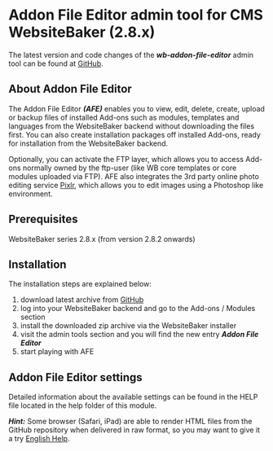 # Addon File Editor admin tool for CMS WebsiteBaker (2.8.x)

The latest version and code changes of the ***wb-addon-file-editor*** admin tool can be found at [GitHub](https://github.com/cwsoft/wb-addon-file-editor).

## About Addon File Editor

The Addon File Editor ***(AFE)*** enables you to view, edit, delete, create, upload or backup files of installed Add-ons such as modules, templates and languages from the WebsiteBaker backend without downloading the files first. You can also create installation packages off installed Add-ons, ready for installation from the WebsiteBaker backend. 

Optionally, you can activate the FTP layer, which allows you to access Add-ons normally owned by the ftp-user (like WB core templates or core modules uploaded via FTP). AFE also integrates the 3rd party online photo editing service [Pixlr](http://pixlr.com), which allows you to edit images using a Photoshop like environment.

## Prerequisites

WebsiteBaker series 2.8.x (from version 2.8.2 onwards)

## Installation

The installation steps are explained below:

1. download latest archive from [GitHub](https://github.com/cwsoft/wb-addon-file-editor/raw/master/wb-addon-file-editor-installer.zip)
2. log into your WebsiteBaker backend and go to the Add-ons / Modules section
3. install the downloaded zip archive via the WebsiteBaker installer
4. visit the admin tools section and you will find the new entry ***Addon File Editor***
5. start playing with AFE

## Addon File Editor settings

Detailed information about the available settings can be found in the HELP file located in the help folder of this module.

***Hint:*** Some browser (Safari, iPad) are able to render HTML files from the GitHub repository when delivered in raw format, so you may want to give it a try [English Help](https://raw.github.com/cwsoft/wb-addon-file-editor/master/help/help_en.html).
